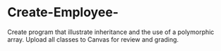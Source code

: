 # Create-Employee-
Create program that illustrate inheritance and the use of a polymorphic array.   Upload all classes to Canvas for review and grading.
